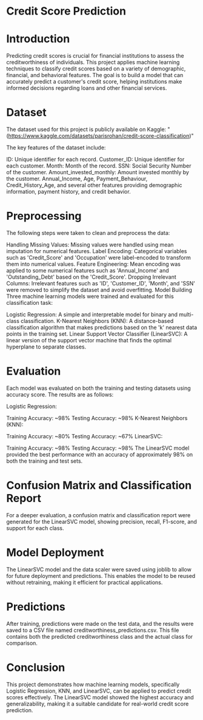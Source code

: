 # Credit Score Prediction
# Introduction
Predicting credit scores is crucial for financial institutions to assess the creditworthiness of individuals. This project applies machine learning techniques to classify credit scores based on a variety of demographic, financial, and behavioral features. The goal is to build a model that can accurately predict a customer's credit score, helping institutions make informed decisions regarding loans and other financial services.

# Dataset
The dataset used for this project is publicly available on Kaggle: "(https://www.kaggle.com/datasets/parisrohan/credit-score-classification)"

The key features of the dataset include:

ID: Unique identifier for each record.
Customer_ID: Unique identifier for each customer.
Month: Month of the record.
SSN: Social Security Number of the customer.
Amount_invested_monthly: Amount invested monthly by the customer.
Annual_Income, Age, Payment_Behaviour, Credit_History_Age, and several other features providing demographic information, payment history, and credit behavior.
# Preprocessing
The following steps were taken to clean and preprocess the data:

Handling Missing Values: Missing values were handled using mean imputation for numerical features.
Label Encoding: Categorical variables such as 'Credit_Score' and 'Occupation' were label-encoded to transform them into numerical values.
Feature Engineering: Mean encoding was applied to some numerical features such as 'Annual_Income' and 'Outstanding_Debt' based on the 'Credit_Score'.
Dropping Irrelevant Columns: Irrelevant features such as 'ID', 'Customer_ID', 'Month', and 'SSN' were removed to simplify the dataset and avoid overfitting.
Model Building
Three machine learning models were trained and evaluated for this classification task:

Logistic Regression: A simple and interpretable model for binary and multi-class classification.
K-Nearest Neighbors (KNN): A distance-based classification algorithm that makes predictions based on the 'k' nearest data points in the training set.
Linear Support Vector Classifier (LinearSVC): A linear version of the support vector machine that finds the optimal hyperplane to separate classes.
# Evaluation
Each model was evaluated on both the training and testing datasets using accuracy score. The results are as follows:

Logistic Regression:

Training Accuracy: ~98%
Testing Accuracy: ~98%
K-Nearest Neighbors (KNN):

Training Accuracy: ~80%
Testing Accuracy: ~67%
LinearSVC:

Training Accuracy: ~98%
Testing Accuracy: ~98%
The LinearSVC model provided the best performance with an accuracy of approximately 98% on both the training and test sets.

# Confusion Matrix and Classification Report
For a deeper evaluation, a confusion matrix and classification report were generated for the LinearSVC model, showing precision, recall, F1-score, and support for each class.

# Model Deployment
The LinearSVC model and the data scaler were saved using joblib to allow for future deployment and predictions. This enables the model to be reused without retraining, making it efficient for practical applications.

# Predictions
After training, predictions were made on the test data, and the results were saved to a CSV file named creditworthiness_predictions.csv. This file contains both the predicted creditworthiness class and the actual class for comparison.

# Conclusion
This project demonstrates how machine learning models, specifically Logistic Regression, KNN, and LinearSVC, can be applied to predict credit scores effectively. The LinearSVC model showed the highest accuracy and generalizability, making it a suitable candidate for real-world credit score prediction.
